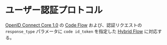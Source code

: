 <!--
Copyright 2015 realglobe, Inc.

Licensed under the Apache License, Version 2.0 (the "License");
you may not use this file except in compliance with the License.
You may obtain a copy of the License at

    http://www.apache.org/licenses/LICENSE-2.0

Unless required by applicable law or agreed to in writing, software
distributed under the License is distributed on an "AS IS" BASIS,
WITHOUT WARRANTIES OR CONDITIONS OF ANY KIND, either express or implied.
See the License for the specific language governing permissions and
limitations under the License.
-->


# ユーザー認証プロトコル

[OpenID Connect Core 1.0] の [Code Flow] および、認証リクエストの `response_type` パラメータに `code id_token` を指定した [Hybrid Flow] に対応する。


<!-- 参照 -->
[Code Flow]: http://openid.net/specs/openid-connect-core-1_0.html#CodeFlowAuth
[Hybrid Flow]: http://openid.net/specs/openid-connect-core-1_0.html#HybridFlowAuth
[OpenID Connect Core 1.0]: http://openid.net/specs/openid-connect-core-1_0.html
